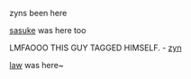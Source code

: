 zyns been here

[sasuke](https://github.com/curse-manipulation) was here too

LMFAOOO THIS GUY TAGGED HIMSELF. - [zyn](https://github.com/derealizationnss)

[law](https://github.com/solarparfait) was here~
